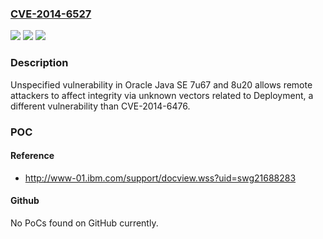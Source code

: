 ### [CVE-2014-6527](https://cve.mitre.org/cgi-bin/cvename.cgi?name=CVE-2014-6527)
![](https://img.shields.io/static/v1?label=Product&message=n%2Fa&color=blue)
![](https://img.shields.io/static/v1?label=Version&message=n%2Fa&color=blue)
![](https://img.shields.io/static/v1?label=Vulnerability&message=n%2Fa&color=brighgreen)

### Description

Unspecified vulnerability in Oracle Java SE 7u67 and 8u20 allows remote attackers to affect integrity via unknown vectors related to Deployment, a different vulnerability than CVE-2014-6476.

### POC

#### Reference
- http://www-01.ibm.com/support/docview.wss?uid=swg21688283

#### Github
No PoCs found on GitHub currently.

